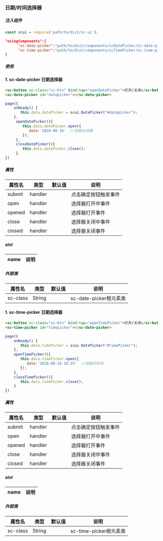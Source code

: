 ### 日期/时间选择器

##### 注入组件

```js
const scui = require('path/to/dist/sc-ui');
```

```json
"usingComponents":{
      "sc-date-picker":"path/to/dist/components/scDatePicker/sc-date-picker",
      "sc-time-picker":"path/to/dist/components/scTimePicker/sc-time-picker"
}
```

##### 使用

#### 1. sc-date-picker 日期选择器
```html
<sc-button sc-class="sc-btn" bind:tap="openDatePicker">打开/关闭</sc-button>
<sc-date-picker id="datepicker"></sc-date-picker>
```

```js
page({
    onReady() {
       this.data.datePicker = scui.DatePicker("#datepicker");
    },
     openDatePicker(){
        this.data.datePicker.open({
           date:'2018-08-16'  //初始化日期
        });
     },
     closeDatePicker(){
        this.data.datePicker.close();
     }
})
```

##### 属性

| 属性名  | 类型  |	默认值 |	说明 |
| ------------ | ------------ | ------------ | ------------ |
|submit|handler||点击确定按钮触发事件|
|open|handler||选择器打开中事件|
|opened|handler||选择器打开事件|
|close|handler||选择器关闭中事件|
|closed|handler||选择器关闭事件|

##### slot
|name|说明|
| ------------ | ------------ |

##### 外部类
| 属性名  | 类型  |	默认值 |	说明 |
| ------------ | ------------ | ------------ | ------------ |
| sc-class| String | | sc-date-picker根元素类|

#### 1. sc-time-picker 日期选择器
```html
<sc-button sc-class="sc-btn" bind:tap="openTimePicker">打开/关闭</sc-button>
<sc-time-picker id="timepicker"></sc-date-picker>
```

```js
page({
    onReady() {
       this.data.timePicker = scui.DatePicker("#timePicker");
    },
    openTimePicker(){
       this.data.timePicker.open({
          date:'2018-08-16 10:25'  //初始化时间
       });
    },
    closeTimePicker(){
       this.data.timePicker.close();
    }
})
```

##### 属性

| 属性名  | 类型  |	默认值 |	说明 |
| ------------ | ------------ | ------------ | ------------ |
|submit|handler||点击确定按钮触发事件|
|open|handler||选择器打开中事件|
|opened|handler||选择器打开事件|
|close|handler||选择器关闭中事件|
|closed|handler||选择器关闭事件|

##### slot
|name|说明|
| ------------ | ------------ |

##### 外部类
| 属性名  | 类型  |	默认值 |	说明 |
| ------------ | ------------ | ------------ | ------------ |
| sc-class| String | | sc-time-picker根元素类|